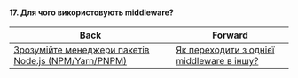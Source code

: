 #### 17. Для чого використовують middleware?



| Back | Forward |
|---|---|
| [Зрозумійте менеджери пакетів Node.js (NPM/Yarn/PNPM)](/ua/junior/nodejs/understand-nodejs-package-managers-npm-yarn-pnpm.md)  | [Як переходити з однієї middleware в іншу?](/ua/junior/expressjs/how-to-move-from-one-middleware-to-another.md) |